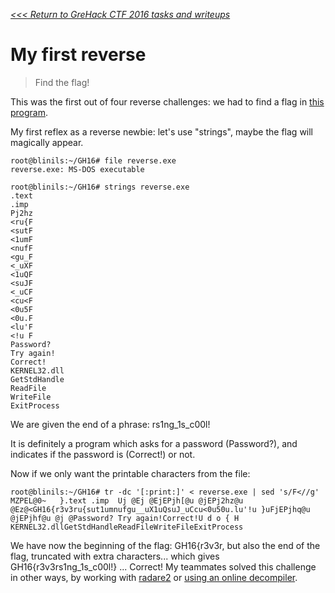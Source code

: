 _[<<< Return to GreHack CTF 2016 tasks and writeups](https://github.com/nbrisset/CTF/tree/master/grehack-ctf-2016)_
# My first reverse

> Find the flag!

This was the first out of four reverse challenges: we had to find a flag in [this program](my_first_reverse.exe).

My first reflex as a reverse newbie: let's use "strings", maybe the flag will magically appear.

```
root@blinils:~/GH16# file reverse.exe
reverse.exe: MS-DOS executable

root@blinils:~/GH16# strings reverse.exe
.text
.imp
Pj2hz
<ru{F
<sutF
<1umF
<nufF
<gu_F
<_uXF
<1uQF
<suJF
<_uCF
<cu<F
<0u5F
<0u.F
<lu'F
<!u F
Password? 
Try again!
Correct!
KERNEL32.dll
GetStdHandle
ReadFile
WriteFile
ExitProcess
```

We are given the end of a phrase: rs1ng_1s_c00l!

It is definitely a program which asks for a password (Password?), and indicates if the password is (Correct!) or not.

Now if we only want the printable characters from the file:

```
root@blinils:~/GH16# tr -dc '[:print:]' < reverse.exe | sed 's/F<//g'
MZPEL@0~   }.text .imp  Uj @Ej @EjEPjh[@u @jEPj2hz@u @Ez@<GH16{r3v3ru{sut1umnufgu__uX1uQsuJ_uCcu<0u50u.lu'!u }uFjEPjhq@u @jEPjhf@u @j @Password? Try again!Correct!U d o { H  KERNEL32.dllGetStdHandleReadFileWriteFileExitProcess
```

We have now the beginning of the flag: GH16{r3v3r, but also the end of the flag,
truncated with extra characters... which gives GH16{r3v3rs1ng_1s_c00l!} ... Correct!
My teammates solved this challenge in other ways,
by working with [radare2](https://github.com/radare/radare2) or [using an online decompiler](DECOMPILE.md).

